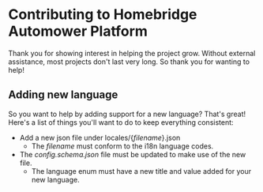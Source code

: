 # Contributing to Homebridge Automower Platform
Thank you for showing interest in helping the project grow. Without external assistance, most projects don't last very long. So thank you for wanting to help!

## Adding new language
So you want to help by adding support for a new language? That's great! Here's a list of things you'll want to do to keep everything consistent:
- Add a new json file under locales/{_filename_}.json
  - The _filename_ must conform to the i18n language codes.
- The _config.schema.json_ file must be updated to make use of the new file.
  - The language enum must have a new title and value added for your new language.
